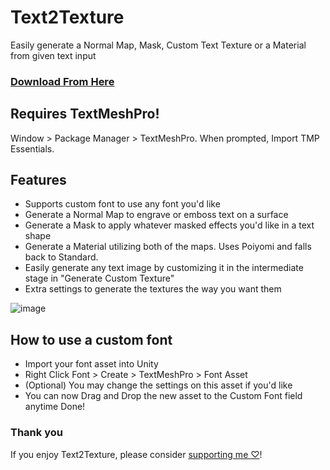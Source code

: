 # Text2Texture
Easily generate a Normal Map, Mask, Custom Text Texture or a Material from given text input

### [Download From Here](https://vpm.dreadscripts.com/)

## Requires TextMeshPro!
Window > Package Manager > TextMeshPro. When prompted, Import TMP Essentials.

## Features
- Supports custom font to use any font you'd like
- Generate a Normal Map to engrave or emboss text on a surface
- Generate a Mask to apply whatever masked effects you'd like in a text shape
- Generate a Material utilizing both of the maps. Uses Poiyomi and falls back to Standard.
- Easily generate any text image by customizing it in the intermediate stage in "Generate Custom Texture"
- Extra settings to generate the textures the way you want them

![image](https://cdn.discordapp.com/attachments/1096063656447459490/1096063656632000512/brandeded.gif?ex=66343d13&is=6632eb93&hm=1decea93481aaa9b076fb86306b85d99616bbe21872ba82c8e5e9512074bc2f7&)

## How to use a custom font
- Import your font asset into Unity
- Right Click Font > Create > TextMeshPro > Font Asset
- (Optional) You may change the settings on this asset if you'd like
- You can now Drag and Drop the new asset to the Custom Font field anytime
Done!


### Thank you
If you enjoy Text2Texture, please consider [supporting me ♡](https://ko-fi.com/Dreadrith)!
